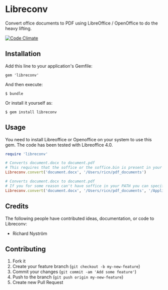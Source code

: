 # Libreconv

Convert office documents to PDF using LibreOffice / OpenOffice to do the heavy lifting.

[![Code Climate](https://codeclimate.com/github/ricn/libreconv.png)](https://codeclimate.com/github/ricn/libreconv)

## Installation

Add this line to your application's Gemfile:

    gem 'libreconv'

And then execute:

    $ bundle

Or install it yourself as:

    $ gem install libreconv

## Usage

You need to install Libreoffice or Openoffice on your system to use this gem. The code has been tested with Libreoffice 4.0.

```ruby
require 'libreconv'

# Converts document.docx to document.pdf
# This requires that the soffice or the soffice.bin is present in your PATH.
Libreconv.convert('document.docx', '/Users/ricn/pdf_documents')

# Converts document.docx to document.pdf
# If you for some reason can't have soffice in your PATH you can specifiy the file path to the soffice binary
Libreconv.convert('document.docx', '/Users/ricn/pdf_documents', '/Applications/LibreOffice.app/Contents/MacOS/soffice')

```

## Credits

The following people have contributed ideas, documentation, or code to Libreconv:

* Richard Nyström

## Contributing

1. Fork it
2. Create your feature branch (`git checkout -b my-new-feature`)
3. Commit your changes (`git commit -am 'Add some feature'`)
4. Push to the branch (`git push origin my-new-feature`)
5. Create new Pull Request

